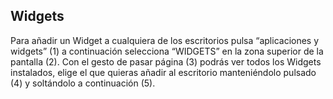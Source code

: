 ## Widgets

Para añadir un Widget a cualquiera de los escritorios pulsa “aplicaciones y widgets” (1) a continuación selecciona 
“WIDGETS” en la zona superior de la pantalla (2). Con el gesto de pasar página (3) podrás ver todos los Widgets 
instalados, elige el que quieras añadir al escritorio manteniéndolo pulsado (4) y soltándolo a continuación (5).
